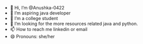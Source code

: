- 👋 Hi, I’m @Anushka-0422
- 👀 I’m aspiring java developer 
- 🌱 I’m  a college student 
- 💞️ I’m looking for the more resources related java and python.
- 📫 How to reach me linkedin or email 
- 😄 Pronouns: she/her

<!---
Anushka-0422/Anushka-0422 is a ✨ special ✨ repository because its `README.md` (this file) appears on your GitHub profile.
You can click the Preview link to take a look at your changes.
--->

